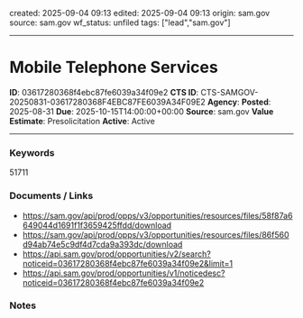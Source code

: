 created: 2025-09-04 09:13
edited: 2025-09-04 09:13
origin: sam.gov
source: sam.gov
wf_status: unfiled
tags: ["lead","sam.gov"]

---

# Mobile Telephone Services

**ID**: 03617280368f4ebc87fe6039a34f09e2
**CTS ID**: CTS-SAMGOV-20250831-03617280368F4EBC87FE6039A34F09E2
**Agency**: 
**Posted**: 2025-08-31
**Due**: 2025-10-15T14:00:00+00:00
**Source**: sam.gov
**Value Estimate**: Presolicitation
**Active**: Active

---

### Keywords
51711

### Documents / Links
- <https://sam.gov/api/prod/opps/v3/opportunities/resources/files/58f87a6649044d1691f1f3659425ffdd/download>
- <https://sam.gov/api/prod/opps/v3/opportunities/resources/files/86f560d94ab74e5c9df4d7cda9a393dc/download>
- <https://api.sam.gov/prod/opportunities/v2/search?noticeid=03617280368f4ebc87fe6039a34f09e2&limit=1>
- <https://api.sam.gov/prod/opportunities/v1/noticedesc?noticeid=03617280368f4ebc87fe6039a34f09e2>

### Notes

